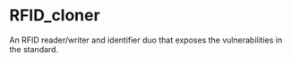 # RFID_cloner
An RFID reader/writer and identifier duo that exposes the vulnerabilities in the standard.
